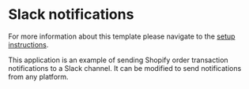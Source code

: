 # Slack notifications

For more information about this template please navigate to the [setup instructions](template-setup).

This application is an example of sending Shopify order transaction notifications to a Slack channel. It can be modified to send notifications from any platform.
